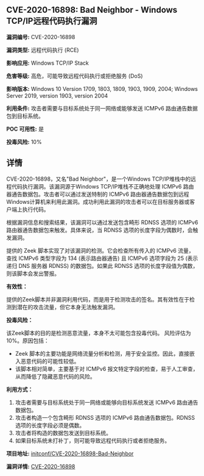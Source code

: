 ## CVE-2020-16898: Bad Neighbor - Windows TCP/IP远程代码执行漏洞

**漏洞编号:** CVE-2020-16898

**漏洞类型:** 远程代码执行 (RCE)

**影响应用:** Windows TCP/IP Stack

**危害等级:** 高危，可能导致远程代码执行或拒绝服务 (DoS)

**影响版本:** Windows 10 Version 1709, 1803, 1809, 1903, 1909, 2004; Windows Server 2019, version 1903, version 2004

**利用条件:** 攻击者需要与目标系统处于同一网络或能够发送 ICMPv6 路由通告数据包到目标系统。

**POC 可用性:** 是

**投毒风险:** 10%

## 详情

CVE-2020-16898，又名"Bad Neighbor"，是一个Windows TCP/IP堆栈中的远程代码执行漏洞。该漏洞源于Windows TCP/IP堆栈不正确地处理 ICMPv6 路由器通告数据包。攻击者可以通过发送特制的 ICMPv6 路由器通告数据包到远程Windows计算机来利用此漏洞。成功利用此漏洞的攻击者可以在目标服务器或客户端上执行代码。

根据漏洞信息和搜索结果，该漏洞可以通过发送包含畸形 RDNSS 选项的 ICMPv6 路由器通告数据包来触发。具体来说，当 RDNSS 选项的长度字段为偶数时，会触发漏洞。

提供的 Zeek 脚本实现了对该漏洞的检测。它会检查所有传入的 ICMPv6 流量，查找 ICMPv6 类型字段为 134 (表示路由器通告) 且 ICMPv6 选项字段为 25 (表示递归 DNS 服务器 RDNSS) 的数据包。如果此 RDNSS 选项的长度字段值为偶数，则该脚本会发出警报。

**有效性：**

提供的Zeek脚本并非漏洞利用代码，而是用于检测攻击的签名。其有效性在于检测到潜在的攻击流量，但它本身无法触发漏洞。

**投毒风险：**

该Zeek脚本的目的是检测恶意流量，本身不太可能包含投毒代码。 风险评估为10%。原因包括：
   * Zeek 脚本的主要功能是网络流量分析和检测，用于安全监控。因此，直接嵌入恶意代码的可能性较低。
   * 该脚本相对简单，主要基于对 ICMPv6 报文特定字段的检查，易于人工审查，从而降低了隐藏恶意代码的风险。

**利用方式：**

1.  攻击者需要与目标系统处于同一网络或能够向目标系统发送 ICMPv6 路由通告数据包。
2.  攻击者构造一个包含畸形 RDNSS 选项的 ICMPv6 路由通告数据包。RDNSS 选项的长度字段必须是偶数。
3.  攻击者将构造的数据包发送到目标系统。
4.  如果目标系统未打补丁，则可能导致远程代码执行或者拒绝服务。

**项目地址:** [initconf/CVE-2020-16898-Bad-Neighbor](https://github.com/initconf/CVE-2020-16898-Bad-Neighbor)

**漏洞详情:** [CVE-2020-16898](https://nvd.nist.gov/vuln/detail/CVE-2020-16898)